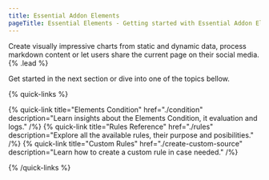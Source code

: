 ```yaml
---
title: Essential Addon Elements
pageTitle: Essential Elements - Getting started with Essential Addon Elements for YOOtheme Pro
---
```


Create visually impressive charts from static and dynamic data, process markdown content or let users share the current page on their social media. {% .lead %}

Get started in the next section or dive into one of the topics bellow.

{% quick-links %}

{% quick-link title="Elements Condition" href="./condition" description="Learn insights about the Elements Condition, it evaluation and logs." /%}
{% quick-link title="Rules Reference" href="./rules" description="Explore all the available rules, their purpose and posibilities." /%}
{% quick-link title="Custom Rules" href="./create-custom-source" description="Learn how to create a custom rule in case needed." /%}

{% /quick-links %}

